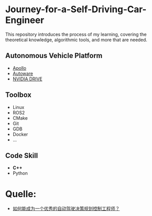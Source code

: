 # Journey-for-a-Self-Driving-Car-Engineer
This repository introduces the process of my learning, covering the theoretical knowledge, algorithmic tools, and more that are needed.

## Autonomous Vehicle Platform
- [Apollo](https://www.apollo.auto/)
- [Autoware](https://autoware.org/)
- [NVIDIA DRIVE](https://www.nvidia.com/en-us/self-driving-cars/drive-platform./)

## Toolbox
- Linux
- ROS2
- CMake
- Git
- GDB
- Docker
- ...
## Code Skill
- **C++**
- Python
  
# Quelle:
- [如何能成为一个优秀的自动驾驶决策规划控制工程师？](https://zhuanlan.zhihu.com/p/371201813)
